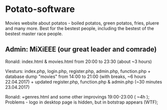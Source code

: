 # Potato-software
Movies website about potatos - boiled potatos, green potatos, fries, pluere and many more.
Best for the bestest people, including the bestest of the bestest master race people.

## Admin: MiXiEEE (our great leader and comrade)

Ronald: index.html & movies.html from 20:00 to 23:30 (about ~3 hours)

Viesturs: index.php, login.php, register.php, admin.php, function.php + database dump "movies" from 14:00 to 21:00 (with breaks,  ~6 hours 22.04.2017) + updated register.php, function.php & admin.php (~30 minutes 23.04.2017)

Ronald: +genres.html and  some other improvings 19:00-23:00 ( ~4h ); 
Problems - logo in desktop page is hidden, but in botstrap appears (WTF); 
